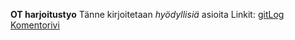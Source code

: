**OT harjoitustyo** 
Tänne kirjoitetaan *hyödyllisiä* asioita
Linkit: [gitLog](https://github.com/SakuKosonen/ot-harjoitustyo/blob/master/laskarit/viikko1/gitlog.txt)   
[Komentorivi](https://github.com/SakuKosonen/ot-harjoitustyo/blob/master/laskarit/viikko1/komentorivi.txt)
